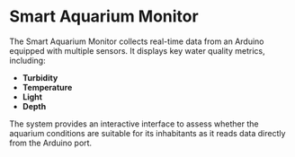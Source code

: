 # Smart Aquarium Monitor

The Smart Aquarium Monitor collects real-time data from an Arduino equipped with multiple sensors. It displays key water quality metrics, including:

- **Turbidity**
- **Temperature**
- **Light**
- **Depth**

The system provides an interactive interface to assess whether the aquarium conditions are suitable for its inhabitants as it reads data directly from the Arduino port.
